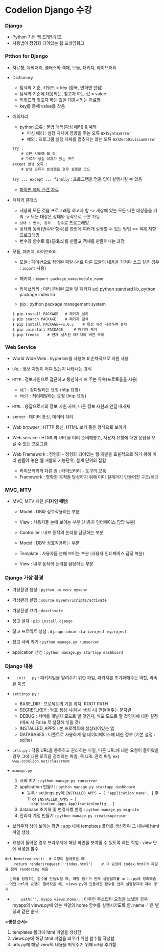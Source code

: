 # Codelion Django 수강

### Django
- Python 기반 웹 프레임워크
- 사용법이 정형화 되어있는 웹 프레임워크

### Ptthon for Django
- 자료형, 예외처리, 클래스와 객체, 모듈, 패키지, 라이브러리

- Dictionary
    - 탐색의 기준, 키워드 = key (중복, 변하면 안됨)
    - 탐색의 기준에 대응되는, 찾고자 하는 값 = value
    - 키워드와 찾고자 하는 값을 대응시키는 자료형
    - key를 통해 value를 찾음

- 예외처리
    - python 오류 : 문법 에러(파싱 에러) & 예외
        - 파싱 에러 : 실행 자체에 영향을 주는 오류 ex)```SyntaxError```
        - 예외 : 프로그램 실행 자체를 멈추지는 않는 오류 ex)```ZeroDivisionError```
    ```
    try :
        # 일단 시도해 볼 것
        # 오류가 생길 여지가 있는 코드
    except 발생 오류 :
        # 발생 오류가 발생했을 경우 실행할 코드
    ```
    
    ```try ... except ... finally``` : 프로그램을 멈춤 없이 실행시킬 수 있음
    - [파이썬 예외 관련 자료](https://docs.python.org/ko/3/tutorial/errors.html)

- 객체와 클래스
    - 세상의 모든 것을 프로그래밍 하고자 함 -> 세상에 있는 모든 다른 대상들을 파악 -> 모든 대상은 상태와 동작으로 구분 가능
    - ```상태 : 변수, 동작 : 함수```로 프로그래밍 
    - 상태와 동작(변수와 함수)를 한번에 여러개 실행할 수 있는 방법 == 객체 지향 프로그래밍
    - 변수와 함수로 틀(클래스)를 만들고 객체를 만들어내는 과정

- 모듈, 패키지, 라이브러리
    - 모듈 : 파이썬으로 정의된 파일 (서로 다른 모듈의 내용을 가져다 쓰고 싶은 경우 : ```import``` 사용)
    - 패키지 : ```import package_name/module_name```
    - 라이브러리 : 미리 준비된 모듈 및 패키지 ex) python standard lib, python package index lib

    - pip : python package management system
    ```
    $ pip install PACKAGE   # 패키지 설치 
    $ pip search PACKAGE    # 패키지 검색
    $ pip install PACKAGE==1.0.5    # 특정 버전 지정하여 설치
    $ pip uninstall PACKAGE     # 패키지 제거
    $ pip freeze    # 현재 설치된 패키지와 버전 목록
    ```

### Web Service
- World Wide Web : hyperlink를 사용해 비순차적으로 자원 사용
- ```URL``` : 정보 자원이 어디 있는지 나타내는 표식
- ```HTTP``` : 정보자원으로 접근하고 통신하게 해 주는 약속(프로토콜을 사용)
    - ```GET``` : 갖다달라는 요청 (http 요청)
    - ```POST``` : 처리해달라는 요청 (http 요청)
- ```HTML``` : 응답으로서의 정보 자원 자체, 다른 정보 자원과 연결 매개체

- server : 데이터 통신, 데이터 처리
- Web browser : HTTP 통신, HTML 보기 좋은 형식으로 보이기
- Web service : HTML과 URL을 미리 준비해놓고, 사용자 요청에 대한 응답을 보낼 수 있는 프로그램
- Web Framework : 정형화 - 정형화 되어있는 웹 개발을 효율적으로 하기 위해 미리 만들어 놓은 웹 개발의 기능단위, 설계 단위의 집합
    - 라이브러리와 다른 점 : 라이브러리 - 도구의 모음
    - Framework : 명확한 목적을 달성하기 위해 이미 설계까지 만들어진 구조/뼈대

### MVC, MTV
- MVC, MTV 패턴 (**디자인 패턴**)
    - Model : DB와 상호작용하는 부분
    - View : 사용자들 눈에 보이는 부분 (사용자 인터페이스 담당 뷰뷴)
    - Controller : 내부 동작의 논리를 담당하는 부분

    - Model : DB와 상호작용하는 부분
    - Template : 사용자들 눈에 보이는 부분 (사용자 인터페이스 담당 뷰뷴)
    - View : 내부 동작의 논리를 담당하는 부분

### Django 가상 환경
- 가상환경 생성 : ```python -m venv myvenv```
- 가상환경 실행 : ```source myvenv/Scripts/activate```
- 가상환경 끄기 : ```deactivate```

- 장고 설치 : ```pip install django```
- 장고 프로젝트 생성 : ```django-admin startproject myproject```
- 장고 서버 켜기 : ```python manage.py runserver``` 
- appication 생성 : ```python manage.py startapp dashboard```

### Django 내용
- ```__init__.py``` : 패키지임을 알려주기 위한 파일, 패키지를 초기화해주는 역할, 약속된 이름
- ```settings.py``` : 
    - BASE_DIR : 프로젝트의 기본 위치, ROOT PATH
    - SECRET_KEY : 암호 생성 시(해시 생성 시) 만들어주는 문자열
    - DEBUG : 서버를 개발자 모드로 열 것인지, 배포 모드로 열 것인지에 대한 설정 (배포 시 False 로 설정해 넣을 것)
    - INSTALLED_APPS : 본 프로젝트에 생성되어있는 앱
    - DATABASES : 디폴트로 사용하게 될 데이터베이스에 대한 정보 (기본 설정 : sqlite)
- ```urls.py``` : 각종 URL을 등록하고 관리하는 파일, 다른 URL에 대한 요청이 들어왔을 경우 그에 대한 로직을 정리하는 파일, 즉 URL 관리 파일 ex) ```www.codelion.net/classroom``` 
- ```manage.py``` : 
    1. 서버 켜기 : ```python manage.py runserver```
    2. application 만들기 : ```python manage.py startapp dashboard``` 
        - 등록 : settings.py에 ```INSTALLED_APPS = [ 'application_name', ]``` 추가 or ```INSTALLED_APPS = [ ''application.apps.ApplicationConfig', ]```
    3. database 초기화 및 변경사항 반영 : ```python manage.py migrate```
    4. 관리자 계정 만들기 : ```python manage.py createsuperuser```

- 브라우저 상에 보이는 화면 : app 내에 templates 폴더를 생성하여 그 내부에 html 파일 생성
- 요청이 들어온 경우 브라우저에 해당 화면을 보여줄 수 있도록 하는 작업 : view 단에 작성한 함수
```
def home(request):  # 요청이 들어왔을 때
    return render(request, 'index.html')    # 그 요청에 index.html의 파일을 함께 rendering 해줌
```
    - 논리를 담당하는 함수를 만들었을 때, 해당 함수가 언제 실행될지를 urls.py에 정의해줌
    - 어떤 url에 요청이 들어왔을 때, views.py에 만들어진 함수를 언제 실행할지에 대해 명시

- ```    path('', myapp.views.home),``` : 아무런 주소없이 요청을 보냈을 경우 myapp의 views.py에 있는 파일의 home 함수를 실행시키도록 함. name=''은 별칭과 같은 순서

**<생성 순서>**
1. templates 폴더에 html 파일을 생성함
2. views.py에 해당 html 파일을 띄우기 위한 함수를 작성함
3. urls.py에 해당 view의 내용을 띄워주기 위해 url을 추가함